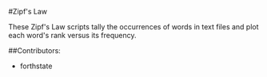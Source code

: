 
#Zipf's Law

These Zipf's Law scripts tally the occurrences of words in text
files and plot each word's rank versus its frequency.

##Contributors:
- forthstate

